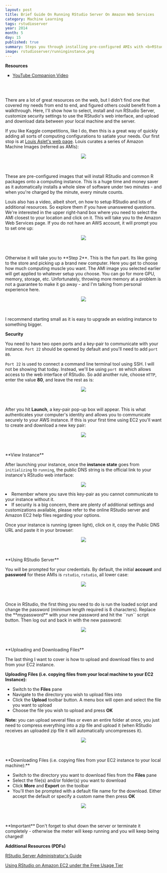 ```yaml
---
layout: post
title: Brief Guide On Running RStudio Server On Amazon Web Services
category: Machine Learning
tags: rstudioserver
year: 2014
month: 5
day: 15
published: true
summary: Steps you through installing pre-configured AMIs with <b>RStudio Server</b> on <b>AWS EC2</b>, interacting with the web interface, and uploading and downloading files to/from your instance.
image: rstudioserver/runninginstance.png
---
```


**Resources**
<ul>
<li type="square"><a href="https://www.youtube.com/watch?v=NQu3ugUkYTk&list=UUq4pm1i_VZqxKVVOz5qRBIA" target='_blank'>YouTube Companion Video</a></li>
</ul>
<BR><BR>

There are a lot of great resources on the web, but I didn't find one that covered my needs from end to end, and figured others could benefit from a walkthrough.  Here, I'll show how to select, install and run RStudio Server, customize security settings to use the RStudio's web interface, and upload and download data between your local machine and the server.

If you like Kaggle competitions, like I do, then this is a great way of quickly adding all sorts of computing configurations to satiate your needs. Our first stop is at <a href="http://www.louisaslett.com/RStudio_AMI/" target="_blank">Louis Aslet's web page</a>. Louis curates a series of Amazon Machine Images (referred as AMIs):

<p align="center"><img src='../img/posts/rstudioserver/amilist.png'></p>
<BR><BR>
These are pre-configured images that will install RStudio and common R packages onto a computing instance. This is a huge time and money saver as it automatically installs a whole slew of software under two minutes - and when you're charged by the minute, every minute counts.    

Louis also has a video, albeit short, on how to setup RStudio and lots of additional resources. So explore them if you have unanswered questions. 
We're interested in the upper right-hand box where you need to select the AMI closest to your location and click on it. This will take you to the Amazon Web Services page. If you do not have an AWS account, it will prompt you to set one up:

<p align="center"><img src='../img/posts/rstudioserver/amzlogin.png'></p> 
<BR><BR>
Otherwise it will take you to **Step 2**. This is the fun part. Its like going to the store and picking up a brand new computer. Here you get to choose how much computing muscle you want. The AMI image you selected earlier will get applied to whatever setup you choose. You can go for more GPU, memory, storage, etc. Unfortunately, throwing more memory at a problem is not a guarantee to make it go away - and I'm talking from personal experience here.

<p align="center"><img src='../img/posts/rstudioserver/instance.png'></p> 
<BR><BR>
I recommend starting small as it is easy to upgrade an existing instance to something bigger.

**Security**

You need to have two open ports and a key-pair to communicate with your instance. 
``Port 22`` should be opened by default and you'll need to add ``port 80``.

``Port 22`` is used to connect a command line terminal tool using SSH. I will not be showing that today. Instead, we'll be using ``port 80`` which allows access to the web interface of RStudio. So add another rule, choose ``HTTP``, enter the value **80**, and leave the rest as is:

<p align="center"><img src='../img/posts/rstudioserver/security.png'/></p> 
<BR><BR>
After you hit <B>Launch</B>, a key-pair pop-up box will appear. This is what authenticates your computer's identity and allows you to communicate securely to your AWS instance. If this is your first time using EC2 you'll want to create and download a new key pair:

<p align="center"><img src='../img/posts/rstudioserver/key.png'/></p> 
<BR><BR>
**View Instance**

After launching your instance, once the <B>instance state</B> goes from ``initializing`` to ``running``, the public DNS string is the official link to your instance's RStudio web interface:

<p align="center"><img src='../img/posts/rstudioserver/runninginstance.png'/></p>

<li>Remember where you save this key-pair as you cannot communicate to your instance without it.</li>
<li>If security is a big concern, there are plenty of additional settings and customizations available, please refer to the online RStudio server and Amazon EC2 help files regarding your options.</li>

Once your instance is running (green light), click on it, copy the Public DNS URL and paste it in your browser:

<p align="center"><img src='../img/posts/rstudioserver/url.png'/></p>
<BR><BR>
**Using RStudio Server**

You will be prompted for your credentials. By default, the initial **account** and **password** for these AMIs is ``rstudio``, ``rstudio``, all lower case:

<p align="center"><img src='../img/posts/rstudioserver/rstudiologin.png'/></p>
<BR><BR>
Once in RStudio, the first thing you need to do is run the loaded script and change the password (minimum length required is 8 characters).  Replace the **mypassword** with your new password and hit the ``run`` script button. Then log out and back in with the new password:

<p align="center"><img src='../img/posts/rstudioserver/changepassword.png'/></p>
<BR><BR>
**Uploading and Downloading Files**

The last thing I want to cover is how to upload and download files to and from your EC2 instance.

**Uploading Files (i.e. copying files from your local machine to your EC2 Instance):**

<ul><li>Switch to the <B>Files</B> pane</li>
<li>Navigate to the directory you wish to upload files into</li>
<li>Click the <B>Upload</B> toolbar button. A menu box will open and select the file you want to upload</li>
<li>Choose the file you wish to upload and press <B>OK</B></li></ul>
<B>Note:</B> you can upload several files or even an entire folder at once, you just need to compress everything into a zip file and upload it (when RStudio receives an uploaded zip file it will automatically uncompresses it).

<p align="center"><img src='../img/posts/rstudioserver/upload.png'/></p>
<BR><BR>
**Downloading Files (i.e. copying files from your EC2 instance to your local machine):**

<ul><li>Switch to the directory you want to download files from the <B>Files</B> pane</li>
<li>Select the file(s) and/or folder(s) you want to download</li>
<li>Click <B>More</B> and <B>Export</B> on the toolbar</li>
<li>You'll then be prompted with a default file name for the download. Either accept the default or specify a custom name then press <B>OK</B></li></ul>

<p align="center"><img src='../img/posts/rstudioserver/download.png'/></p>
<BR><BR>
**Important**
Don't forget to shut down the server or terminate it completely - otherwise the meter will keep running and you will keep being charged!

**Additional Resources (PDFs)**

<a href="https://s3.amazonaws.com/rstudio-server/rstudio-server-pro-0.98.501-admin-guide.pdf" target="_blank">RStudio Server Administrator's Guide</a>

<a href="http://www-personal.umich.edu/~agong/docs/Using%20RStudio%20on%20Amazon%20EC2%20under%20the%20Free%20Usage%20Tier.pdf" target="_blank">Using RStudio on Amazon EC2 under the Free Usage Tier</a>




